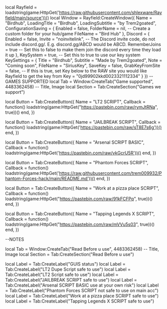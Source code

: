 

local Rayfield = loadstring(game:HttpGet('https://raw.githubusercontent.com/shlexware/Rayfield/main/source'))()
local Window = Rayfield:CreateWindow({
    Name = "Birdhub",
    LoadingTitle = "Birdhub",
    LoadingSubtitle = "by Trem2goated",
    ConfigurationSaving = {
       Enabled = false,
       FolderName = nil, -- Create a custom folder for your hub/game
       FileName = "Bird Hub"
    },
    Discord = {
       Enabled = false,
       Invite = "noinvitelink", -- The Discord invite code, do not include discord.gg/. E.g. discord.gg/ABCD would be ABCD.
       RememberJoins = true -- Set this to false to make them join the discord every time they load it up
    },
    KeySystem = true, -- Set this to true to use our key system
    KeySettings = {
       Title = "Birdhub",
       Subtitle = "Made by Trem2goated",
       Note = "Coming soon",
       FileName = "SiriusKey",
       SaveKey = false,
       GrabKeyFromSite = false, -- If this is true, set Key below to the RAW site you would like Rayfield to get the key from
       Key = "0jd99902kkd0023321112334"
    }
 })
--GAMES SUPPORTED
 local Tab = Window:CreateTab("Game supported", 4483362458) -- Title, Image
 local Section = Tab:CreateSection("Games we support")



local Button = Tab:CreateButton({
   Name = "LT2 SCRIPT",
   Callback = function()
      loadstring(game:HttpGet("https://pastebin.com/raw/rymJtRNa", true))()
   end,
})


 local Button = Tab:CreateButton({
    Name = "JAILBREAK SCRIPT",
    Callback = function()
       loadstring(game:HttpGet('https://pastebin.com/raw/sT8E7s6g'))()
    end,
 })

 local Button = Tab:CreateButton({
    Name = "Arsenal SCRIPT BASIC",
    Callback = function()
       loadstring(game:HttpGet('https://pastebin.com/raw/vkGcrU5R'))()
    end,
 })

 local Button = Tab:CreateButton({
   Name = "Phantom Forces SCRIPT",
   Callback = function()
      loadstring(game:HttpGet('https://raw.githubusercontent.com/trem009932/Phantom-Forces-hack/main/README.md'))()
   end,
})

 local Button = Tab:CreateButton({
   Name = "Work at a pizza place SCRIPT",
   Callback = function()
      loadstring(game:HttpGet("https://pastebin.com/raw/91kFCFPq", true))()
   end,
})

local Button = Tab:CreateButton({
   Name = "Tapping Legends X SCRIPT",
   Callback = function()
      loadstring(game:HttpGet("https://pastebin.com/raw/mVVu5s03", true))()
   end,
})



 --NOTES

 local Tab = Window:CreateTab("Read Before u use", 4483362458) -- Title, Image
 local Section = Tab:CreateSection("Read Before u use")

 local Label = Tab:CreateLabel("GUIS status")
 local Label = Tab:CreateLabel("LT2 Dupe Script safe to use")
 local Label = Tab:CreateLabel("LT2 Script safe to use")
 local Label = Tab:CreateLabel("JAILBREAK SCRIPT safe to use")
 local Label = Tab:CreateLabel("Arsenal SCRIPT BASIC use at your own risk")
 local Label = Tab:CreateLabel("Phantom Forces SCRIPT not safe to use on main acc")
 local Label = Tab:CreateLabel("Work at a pizza place SCRIPT safe to use")
 local Label = Tab:CreateLabel("Tapping Legends X SCRIPT safe to use")


